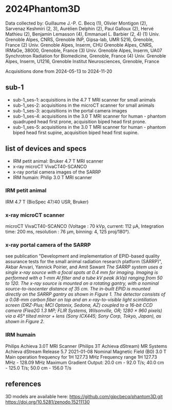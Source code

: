 # 2024Phantom3D
Data collected by: 
Guillaume J.-P. C. Becq (1), Olivier Montigon (2), Sarvenaz Keshmiri (2, 3), Aurélien Delphin (2), Paul Galloux (2), Hervé Mathieu (2), Benjamin Lemasson (4), Emmanuel L. Barbier (2, 4)
(1) Univ. Grenoble Alpes, CNRS, Grenoble INP, Gipsa-lab, UMR 5216, Grenoble, France
(2) Univ. Grenoble Alpes, Inserm, CHU Grenoble Alpes, CNRS, IRMaGe, 38000, Grenoble, France
(3) Univ. Grenoble Alpes, Inserm, UA07 Synchrotron Radiation for Biomedicine, Grenoble, France
(4) Univ. Grenoble Alpes, Inserm, U1216, Grenoble Institut Neurosciences, Grenoble, France

Acquisitions done from 2024-05-13 to 2024-11-20 


## sub-1
- sub-1_ses-1: acquisitions in the 4.7 T MRI scanner for small animals 
- sub-1_ses-2: acquisitions in the microCT scanner for small animals
- sub-1_ses-3: acquisitions in the portal camera images
- sub-1_ses-4: acquisitions in the 3.0 T MRI scanner for human - phantom quadruped head first prone, acquisition biped head first prone. 
- sub-1_ses-5: acquisitions in the 3.0 T MRI scanner for human - phantom biped head first supine, acquisition biped head first supine. 

## list of devices and specs
- IRM petit animal: Bruker 4.7 T MRI scanner
- x-ray microCT VivaCT40-SCANCO
- x-ray portal camera images of the SARRP
- IRM humain: Philip 3.0 T MRI scanner

### IRM petit animal
IRM 4.7 T (BioSpec 47/40 USR, Bruker)

### x-ray microCT scanner
microCT VivaCT40-SCANCO (Voltage : 70 kVp, current: 112 µA, Integration time: 200 ms, resolution : 76 µm, binning: 4, 125 proj/180°). 

### x-ray portal camera of the SARRP 
see publication "Development and implementation of EPID-based quality assurance tests for the small animal radiation research platform (SARRP)", Akbar Anvari, Yannick Poirier, and Amit Sawant
_The SARRP system uses a single x-ray source with a focal spots at 0.4 mm for imaging. Imaging is performed with a 1-mm Al filter and a tube kV peak (kVp) ranging from 50 to 120. The x-ray source is mounted on a rotating gantry, with a nominal source-to-isocenter distance of 35 cm. 
The in-built EPID is mounted directly on the SARRP gantry as shown in Figure 1. The detector consists of a 0.08-mm carbon fiber on top and an x-ray-to-visible light scintillation screen (DRZ-Plus; MCI Optonix, Sedona, AZ) coupled to a 16-bit CCD camera (Flea2G 1.3 MP; FLIR Systems, Wilsonville, OR; 1280 × 960 pixels) via a 45° tilted mirror + lens (Sony ICX445; Sony Corp, Tokyo, Japan), as shown in Figure 2._

### IRM humain
Philips Achieva 3.0T MRI Scanner (Philips 3T Achieva dStream) 
MR Systems Achieva dStream Release 5.7 2021-01-08
Nominal Magnetic Field (B0) 3.0 T
Main operation frequency for 1H 127.73 MHz
Frequency range 1H 127.73 MHz - 128.09 MHz
Maximum Gradient Output: 20.0 cm - 92.0 T/s; 40.0 cm - 125.0 T/s; 50.0 cm - 156.0 T/s


## references
3D models are available here: 
https://github.com/gjpcbecq/phantom3D.git
https://doi.org/10.5281/zenodo.15211130



